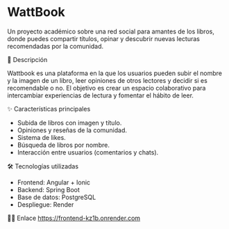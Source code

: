 # WattBook

Un proyecto académico sobre una red social para amantes de los libros, donde puedes compartir títulos, opinar y descubrir nuevas lecturas recomendadas por la comunidad.



🚀 Descripción

Wattbook es una plataforma en la que los usuarios pueden subir el nombre y la imagen de un libro, leer opiniones de otros lectores y decidir si es recomendable o no.
El objetivo es crear un espacio colaborativo para intercambiar experiencias de lectura y fomentar el hábito de leer.



✨ Características principales

* Subida de libros con imagen y título.
* Opiniones y reseñas de la comunidad.
* Sistema de likes.
* Búsqueda de libros por nombre.
* Interacción entre usuarios (comentarios y chats).



🛠️ Tecnologías utilizadas

* Frontend: Angular + Ionic
* Backend: Spring Boot 
* Base de datos: PostgreSQL
* Despliegue: Render


⛓️‍💥 Enlace
https://frontend-kz1b.onrender.com


